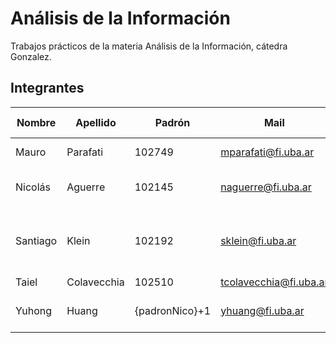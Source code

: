 # Análisis de la Información

Trabajos prácticos de la materia Análisis de la Información, cátedra Gonzalez.

## Integrantes

| Nombre | Apellido | Padrón | Mail | Es boquense |
|--------|----------|--------|------|-------------|
| Mauro | Parafati | 102749 | mparafati@fi.uba.ar | como el dieguito |
| Nicolás | Aguerre | 102145 | naguerre@fi.uba.ar | desde el cajon hasta la cuna |
| Santiago | Klein | 102192 | sklein@fi.uba.ar | lider de la division de MDQ de la barra del pelado |
| Taiel | Colavecchia | 102510 | tcolavecchia@fi.uba.ar | Nope |
| Yuhong | Huang | {padronNico}+1 | yhuang@fi.uba.ar | manager internacional de riquelme |
